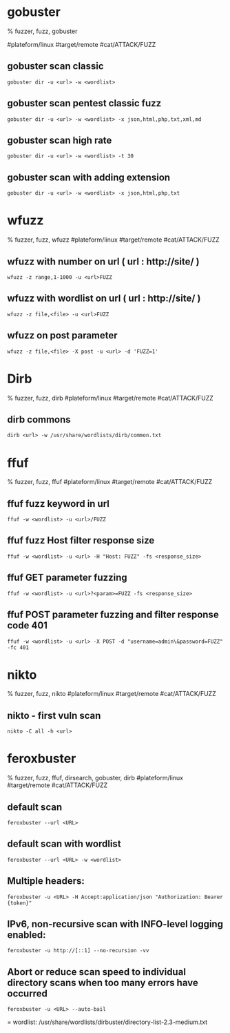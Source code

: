 # gobuster

% fuzzer, fuzz, gobuster

#plateform/linux #target/remote #cat/ATTACK/FUZZ
## gobuster scan classic
```
gobuster dir -u <url> -w <wordlist>
```

## gobuster scan pentest classic fuzz
```
gobuster dir -u <url> -w <wordlist> -x json,html,php,txt,xml,md
```

## gobuster scan high rate
```
gobuster dir -u <url> -w <wordlist> -t 30
```

## gobuster scan with adding extension
```
gobuster dir -u <url> -w <wordlist> -x json,html,php,txt
```

# wfuzz

% fuzzer, fuzz, wfuzz
#plateform/linux #target/remote #cat/ATTACK/FUZZ
## wfuzz with number on url ( url : http://site/ )
```
wfuzz -z range,1-1000 -u <url>FUZZ
```

## wfuzz with wordlist on url ( url : http://site/ )
```
wfuzz -z file,<file> -u <url>FUZZ
```

## wfuzz on post parameter
```
wfuzz -z file,<file> -X post -u <url> -d 'FUZZ=1'
```

# Dirb

% fuzzer, fuzz, dirb
#plateform/linux #target/remote #cat/ATTACK/FUZZ
## dirb commons
```
dirb <url> -w /usr/share/wordlists/dirb/common.txt
```

# ffuf

% fuzzer, fuzz, ffuf
#plateform/linux #target/remote #cat/ATTACK/FUZZ
## ffuf fuzz keyword in url
```
ffuf -w <wordlist> -u <url>/FUZZ
```

## ffuf fuzz Host filter response size
```
ffuf -w <wordlist> -u <url> -H "Host: FUZZ" -fs <response_size>
```

## ffuf GET parameter fuzzing
```
ffuf -w <wordlist> -u <url>?<param>=FUZZ -fs <response_size>
```

## ffuf POST parameter fuzzing and filter response code 401
```
ffuf -w <wordlist> -u <url> -X POST -d "username=admin\&password=FUZZ" -fc 401
```

# nikto

% fuzzer, fuzz, nikto
#plateform/linux #target/remote #cat/ATTACK/FUZZ
## nikto - first vuln scan
```
nikto -C all -h <url>
```

# feroxbuster

% fuzzer, fuzz, ffuf, dirsearch, gobuster, dirb
#plateform/linux #target/remote #cat/ATTACK/FUZZ

## default scan
```
feroxbuster --url <URL>
```

## default scan with wordlist
```
feroxbuster --url <URL> -w <wordlist>
```

## Multiple headers:
```
feroxbuster -u <URL> -H Accept:application/json "Authorization: Bearer {token}"
```

## IPv6, non-recursive scan with INFO-level logging enabled:
```
feroxbuster -u http://[::1] --no-recursion -vv
```
        
## Abort or reduce scan speed to individual directory scans when too many errors have occurred
```
feroxbuster -u <URL> --auto-bail
```

= wordlist: /usr/share/wordlists/dirbuster/directory-list-2.3-medium.txt
